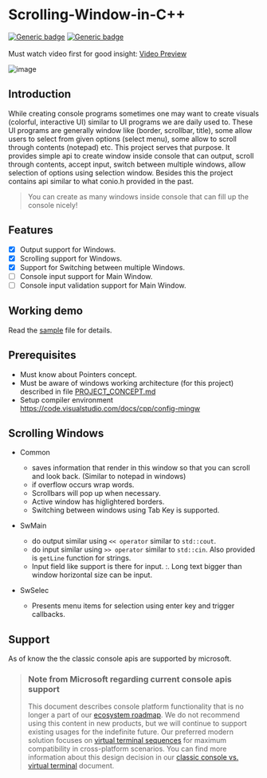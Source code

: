 <h1>Scrolling-Window-in-C++</h1>

[![Generic badge](https://img.shields.io/badge/OS-Windows-blue.svg)](https://shields.io/)
[![Generic badge](https://img.shields.io/badge/Mingw-gcc-green.svg)](https://shields.io/)
\
\
Must watch video first for good insight:
[Video Preview](https://youtu.be/AKy5GKpfbKc)

![image](https://user-images.githubusercontent.com/38173563/120925271-72c91500-c6f5-11eb-95c8-3f2eb8b2281e.png)


## Introduction

While creating console programs sometimes one may want to create visuals (colorful, interactive UI) similar to UI programs we are daily used to. These UI programs are generally window like (border, scrollbar, title), some allow users to select from given options (select menu), some allow to scroll through contents (notepad) etc. This project serves that purpose. It provides simple api to create window inside console that can output, scroll through contents, accept input, switch between multiple windows, allow selection of options using selection window. Besides this the project contains api similar to what conio.h provided in the past.

> You can create as many windows inside console that can fill up the console nicely!

## Features

- [x] Output support for Windows.
- [x] Scrolling support for Windows.
- [x] Support for Switching between multiple Windows.
- [ ] Console input support for Main Window.
- [ ] Console input validation support for Main Window.

## Working demo
Read the [sample](./sample.cpp) file for details.

## Prerequisites

* Must know about Pointers concept.
* Must be aware of windows working architecture (for this project) described in file [PROJECT_CONCEPT.md](./PROJECT_CONCEPT.md)
* Setup compiler environment https://code.visualstudio.com/docs/cpp/config-mingw

## Scrolling Windows

* Common
  * saves information that render in this window so that you can scroll and look back. (Similar to notepad in windows)
  * if overflow occurs wrap words.
  * Scrollbars will pop up when necessary.
  * Active window has higlightered borders.
  * Switching between windows using Tab Key is supported.

* SwMain
  * do output similar using `<< operator` similar to `std::cout`.
  * do input similar using `>> operator` similar to `std::cin`. Also provided is `getLine` function for strings.
  * Input field like support is there for input. :. Long text bigger than window horizontal size can be input.

* SwSelec
  * Presents menu items for selection using enter key and trigger callbacks.

## Support
As of know the the classic console apis are supported by microsoft.

> ### Note from Microsoft regarding current console apis support
> This document describes console platform functionality that is no longer a part of our [ecosystem roadmap](https://docs.microsoft.com/en-us/windows/console/ecosystem-roadmap). We do not recommend using this content in new products, but we will continue to support existing usages for the indefinite future. Our preferred modern solution focuses on [virtual terminal sequences](https://docs.microsoft.com/en-us/windows/console/console-virtual-terminal-sequences) for maximum compatibility in cross-platform scenarios. You can find more information about this design decision in our [classic console vs. virtual terminal](https://docs.microsoft.com/en-us/windows/console/classic-vs-vt) document.
